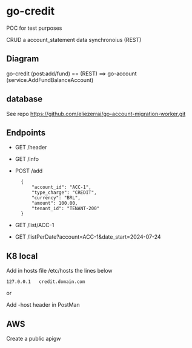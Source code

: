 # go-credit

POC for test purposes

CRUD a account_statement data synchronoius (REST)

## Diagram

go-credit (post:add/fund) == (REST) ==> go-account (service.AddFundBalanceAccount) 

## database

See repo https://github.com/eliezerraj/go-account-migration-worker.git

## Endpoints

+ GET /header

+ GET /info

+ POST /add

        {
            "account_id": "ACC-1",
            "type_charge": "CREDIT",
            "currency": "BRL",
            "amount": 100.00,
            "tenant_id": "TENANT-200"
        }

+ GET /list/ACC-1

+ GET /listPerDate?account=ACC-1&date_start=2024-07-24

## K8 local

Add in hosts file /etc/hosts the lines below

    127.0.0.1   credit.domain.com

or

Add -host header in PostMan

## AWS

Create a public apigw